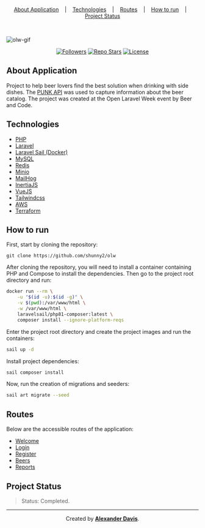 <p align="center">
<a href="#about-application">About Application</a>
&nbsp;&nbsp;&nbsp;|&nbsp;&nbsp;&nbsp;
<a href="#technologies">Technologies</a>
&nbsp;&nbsp;&nbsp;|&nbsp;&nbsp;&nbsp;
  <a href="#routes">Routes</a>
  &nbsp;&nbsp;&nbsp;|&nbsp;&nbsp;&nbsp;
<a href="#how-to-run">How to run</a>
&nbsp;&nbsp;&nbsp;|&nbsp;&nbsp;&nbsp;
<a href="#project-status">Project Status</a>
</p>

</br>

![olw-gif](https://user-images.githubusercontent.com/72872854/197296367-ce5f61fb-48d1-4145-977a-b928f7a45cf2.gif)

<p align="center">
<a href="https://img.shields.io/github/followers/shunny2?style=social"><img src="https://img.shields.io/github/followers/shunny2?style=social" alt="Followers"/></a>
<a href="https://img.shields.io/github/stars/shunny2/olw?style=social"><img src="https://img.shields.io/github/stars/shunny2/olw?style=social" alt="Repo Stars"/></a>
<a href="https://img.shields.io/github/license/shunny2/olw"><img src="https://img.shields.io/github/license/shunny2/olw" alt="License"/></a>
</p>

## About Application

Project to help beer lovers find the best solution when drinking with side dishes. The [PUNK API](https://punkapi.com/) was used to capture information about the beer catalog. The project was created at the Open Laravel Week event by Beer and Code.

## Technologies

  - [PHP](https://www.php.net/)
  - [Laravel](https://laravel.com/)
  - [Laravel Sail (Docker)](https://laravel.com/docs/9.x/sail#installation)
  - [MySQL](https://www.mysql.com/)
  - [Redis](https://redis.io/)
  - [Minio](https://min.io/)
  - [MailHog](https://github.com/mailhog/MailHog)
  - [InertiaJS](https://inertiajs.com/)
  - [VueJS](https://vuejs.org/)
  - [Tailwindcss](https://tailwindcss.com/)
  - [AWS](https://aws.amazon.com/s3/?nc1=h_ls)
  - [Terraform](https://www.terraform.io/)
  
## How to run

First, start by cloning the repository:
```shell
git clone https://github.com/shunny2/olw
```

After cloning the repository, you will need to install a container containing PHP and Compose to install the dependencies. Then go to the project root directory and run:
```bash
docker run --rm \
    -u "$(id -u):$(id -g)" \
    -v $(pwd):/var/www/html \
    -w /var/www/html \
    laravelsail/php81-composer:latest \
    composer install --ignore-platform-reqs
```

Enter the project root directory and create the project images and run the containers:
```bash
sail up -d
```

Install project dependencies:
```bash
sail composer install
```

Now, run the creation of migrations and seeders:
```bash
sail art migrate --seed
```

## Routes

  Below are the accessible routes of the application:
  
  - [Welcome](http://localhost)
  - [Login](http://localhost/login)
  - [Register](http://localhost/register)
  - [Beers](http://localhost/beers)
  - [Reports](http://localhost/beers/reports)


## Project Status

> Status: Completed.

<hr></hr>

<p align="center">Created by <a href="https://github.com/shunny2"><b>Alexander Davis</b></a>.</p>
